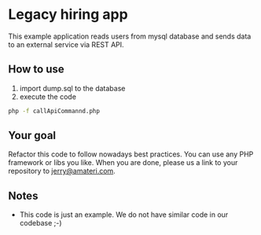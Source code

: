 # Legacy hiring app
This example application reads users from mysql database and sends data to an external service via REST API.

## How to use
1) import dump.sql to the database
2) execute the code
```sh
php -f callApiCommannd.php
```

## Your goal
Refactor this code to follow nowadays best practices. You can use any PHP framework or libs you like. When you are done, please us a link to your repository to <jerry@amateri.com>.

## Notes
- This code is just an example. We do not have similar code in our codebase ;-)